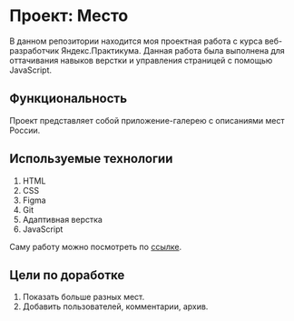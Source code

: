 # Проект: Место

В данном репозитории находится моя проектная работа с курса веб-разработчик Яндекс.Практикума.
Данная работа была выполнена для оттачивания навыков верстки и управления страницей с помощью JavaScript.

## Функциональность

Проект представляет собой приложение-галерею с описаниями мест России.

## Используемые технологии

1. HTML
2. CSS
3. Figma
4. Git
5. Адаптивная верстка
6. JavaScript

Саму работу можно посмотреть по [ссылке](https://pyresi.github.io/mesto/).

## Цели по доработке

1. Показать больше разных мест.
2. Добавить пользователей, комментарии, архив.
